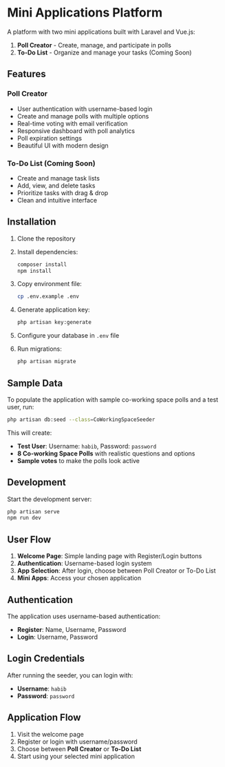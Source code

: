# Mini Applications Platform

A platform with two mini applications built with Laravel and Vue.js:

1. **Poll Creator** - Create, manage, and participate in polls
2. **To-Do List** - Organize and manage your tasks (Coming Soon)

## Features

### Poll Creator

- User authentication with username-based login
- Create and manage polls with multiple options
- Real-time voting with email verification
- Responsive dashboard with poll analytics
- Poll expiration settings
- Beautiful UI with modern design

### To-Do List (Coming Soon)

- Create and manage task lists
- Add, view, and delete tasks
- Prioritize tasks with drag & drop
- Clean and intuitive interface

## Installation

1. Clone the repository
2. Install dependencies:

    ```bash
    composer install
    npm install
    ```

3. Copy environment file:

    ```bash
    cp .env.example .env
    ```

4. Generate application key:

    ```bash
    php artisan key:generate
    ```

5. Configure your database in `.env` file

6. Run migrations:
    ```bash
    php artisan migrate
    ```

## Sample Data

To populate the application with sample co-working space polls and a test user, run:

```bash
php artisan db:seed --class=CoWorkingSpaceSeeder
```

This will create:

- **Test User**: Username: `habib`, Password: `password`
- **8 Co-working Space Polls** with realistic questions and options
- **Sample votes** to make the polls look active

## Development

Start the development server:

```bash
php artisan serve
npm run dev
```

## User Flow

1. **Welcome Page**: Simple landing page with Register/Login buttons
2. **Authentication**: Username-based login system
3. **App Selection**: After login, choose between Poll Creator or To-Do List
4. **Mini Apps**: Access your chosen application

## Authentication

The application uses username-based authentication:

- **Register**: Name, Username, Password
- **Login**: Username, Password

## Login Credentials

After running the seeder, you can login with:

- **Username**: `habib`
- **Password**: `password`

## Application Flow

1. Visit the welcome page
2. Register or login with username/password
3. Choose between **Poll Creator** or **To-Do List**
4. Start using your selected mini application
